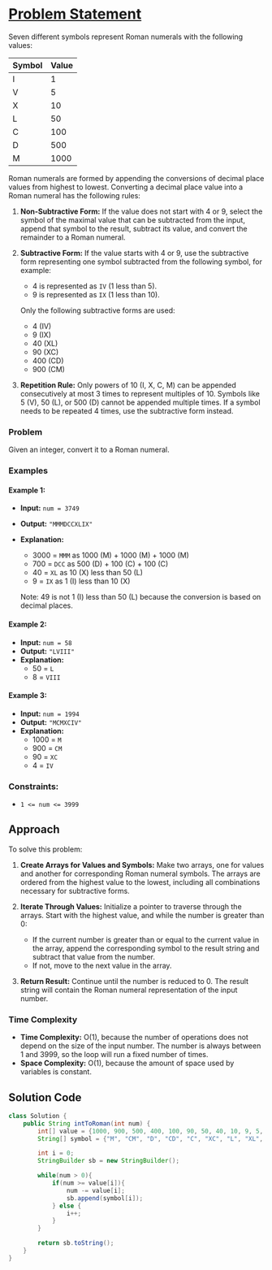 # [Problem Statement](https://leetcode.com/problems/integer-to-roman/)

Seven different symbols represent Roman numerals with the following values:

| Symbol | Value |
|--------|-------|
| I      | 1     |
| V      | 5     |
| X      | 10    |
| L      | 50    |
| C      | 100   |
| D      | 500   |
| M      | 1000  |

Roman numerals are formed by appending the conversions of decimal place values from highest to lowest. Converting a decimal place value into a Roman numeral has the following rules:

1. **Non-Subtractive Form:** If the value does not start with 4 or 9, select the symbol of the maximal value that can be subtracted from the input, append that symbol to the result, subtract its value, and convert the remainder to a Roman numeral.

2. **Subtractive Form:** If the value starts with 4 or 9, use the subtractive form representing one symbol subtracted from the following symbol, for example:
   - 4 is represented as `IV` (1 less than 5).
   - 9 is represented as `IX` (1 less than 10).

   Only the following subtractive forms are used:
   - 4 (IV)
   - 9 (IX)
   - 40 (XL)
   - 90 (XC)
   - 400 (CD)
   - 900 (CM)

3. **Repetition Rule:** Only powers of 10 (I, X, C, M) can be appended consecutively at most 3 times to represent multiples of 10. Symbols like 5 (V), 50 (L), or 500 (D) cannot be appended multiple times. If a symbol needs to be repeated 4 times, use the subtractive form instead.

### Problem

Given an integer, convert it to a Roman numeral.

### Examples

#### Example 1:

- **Input:** `num = 3749`
- **Output:** `"MMMDCCXLIX"`
- **Explanation:** 
  - 3000 = `MMM` as 1000 (M) + 1000 (M) + 1000 (M)
  - 700 = `DCC` as 500 (D) + 100 (C) + 100 (C)
  - 40 = `XL` as 10 (X) less than 50 (L)
  - 9 = `IX` as 1 (I) less than 10 (X)

  Note: 49 is not 1 (I) less than 50 (L) because the conversion is based on decimal places.

#### Example 2:

- **Input:** `num = 58`
- **Output:** `"LVIII"`
- **Explanation:** 
  - 50 = `L`
  - 8 = `VIII`

#### Example 3:

- **Input:** `num = 1994`
- **Output:** `"MCMXCIV"`
- **Explanation:**
  - 1000 = `M`
  - 900 = `CM`
  - 90 = `XC`
  - 4 = `IV`

### Constraints:

- `1 <= num <= 3999`

## Approach

To solve this problem:

1. **Create Arrays for Values and Symbols:** Make two arrays, one for values and another for corresponding Roman numeral symbols. The arrays are ordered from the highest value to the lowest, including all combinations necessary for subtractive forms.

2. **Iterate Through Values:** Initialize a pointer to traverse through the arrays. Start with the highest value, and while the number is greater than 0:
   - If the current number is greater than or equal to the current value in the array, append the corresponding symbol to the result string and subtract that value from the number.
   - If not, move to the next value in the array.

3. **Return Result:** Continue until the number is reduced to 0. The result string will contain the Roman numeral representation of the input number.

### Time Complexity

- **Time Complexity:** O(1), because the number of operations does not depend on the size of the input number. The number is always between 1 and 3999, so the loop will run a fixed number of times.
- **Space Complexity:** O(1), because the amount of space used by variables is constant.

## Solution Code

```java
class Solution {
    public String intToRoman(int num) {
        int[] value = {1000, 900, 500, 400, 100, 90, 50, 40, 10, 9, 5, 4, 1};
        String[] symbol = {"M", "CM", "D", "CD", "C", "XC", "L", "XL", "X", "IX", "V", "IV", "I"};

        int i = 0;      
        StringBuilder sb = new StringBuilder();

        while(num > 0){
            if(num >= value[i]){
                num -= value[i];
                sb.append(symbol[i]);
            } else {
                i++;
            }
        }

        return sb.toString();
    }
}
